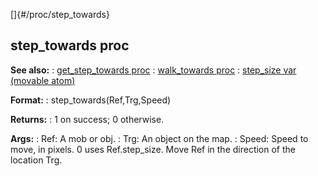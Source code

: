 []{#/proc/step_towards}
## step_towards proc
**See also:**
:   [get_step_towards proc](#/proc/get_step_towards)
:   [walk_towards proc](#/proc/walk_towards)
:   [step_size var (movable atom)](#/atom/movable/var/step_size)
<!-- -->
**Format:**
:   step_towards(Ref,Trg,Speed)
<!-- -->
**Returns:**
:   1 on success; 0 otherwise.
<!-- -->
**Args:**
:   Ref: A mob or obj.
:   Trg: An object on the map.
:   Speed: Speed to move, in pixels. 0 uses Ref.step_size.
Move Ref in the direction of the location Trg.